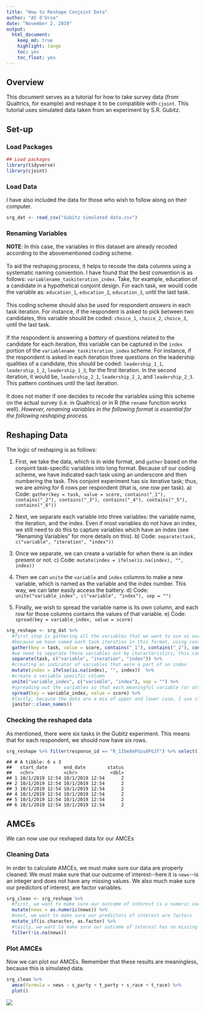 ```yaml
---
title: "How to Reshape Conjoint Data"
author: "AS d'Urso"
date: "November 2, 2019"
output: 
  html_document:
    keep_md: true
    highlight: tango
    toc: yes
    toc_float: yes
---
```




## Overview 
This document serves as a tutorial for how to take survey data (from Qualtrics, for example) and reshape it to be compatible with `cjoint`. This tutorial uses simulated data taken from an experiment by S.R. Gubitz.

## Set-up 

### Load Packages 


```r
## Load packages 
library(tidyverse)
library(cjoint)
```

### Load Data 

I have also included the data for those who wish to follow along on their computer.


```r
srg_dat <- read_csv("Gubitz simulated data.csv")
```

### Renaming Variables 

**NOTE**: In this case, the variables in this dataset are already recoded according to the abovementioned coding scheme.
<br><br>
To aid the reshaping process, it helps to recode the data columns using a systematic naming convention. I have found that the best convention is as follows: `variablename_taskiteration_index`. Take, for example, education of a candidate in a hypothetical conjoint design. For each task, we would code the variable as: `education_1`, `education_2`, `education_3`, until the last task. 
<br><br>
This coding scheme should also be used for respondent *answers* in each task iteration. For instance, if the respondent is asked to pick between two candidates, this variable should be coded: `choice_1`, `choice_2`, `choice_3`, until the last task. 
<br><br>
If the respondent is answering a *battery* of questions related to the candidate for each iteration, this variable can be captured in the `index` portion of the `variablename_taskiteration_index` scheme. For instance, if the respondent is asked in each iteration three questions on the leadership qualities of a candidate, this should be coded: `leadership_1_1`, `leadership_1_2`, `leadership_1_3`, for the first iteration. In the second iteration, it would be, `leadership_2_1`, `leadership_2_2`, and `leadership_2_3`. This pattern continues until the last iteration. 
<br><br>
It does not matter if one decides to recode the variables using this scheme on the actual survey (i.e. in Qualtrics) or in R (the `rename` function works well). *However, renaming variables in the following format is essential for the following reshaping process.*

## Reshaping Data

The logic of reshaping is as follows: 

1) First, we take the data, which is in wide format, and `gather` based on the conjoint task-specific variables into long format. Because of our coding scheme, we have indicated each task using an underscore and then numbering the task. This conjoint experiment has six iterative task; thus, we are aiming for 6 rows per respondent (that is, one row per task).
    a) Code: `gather(key = task, value = score, contains("_1"), contains("_2"), contains("_3"), contains("_4"), contains("_5"), contains("_6"))`
    
2) Next, we separate each variable into three variables: the variable name, the iteration, and the index. Even if most variables do not have an index, we still need to do this to capture variables which have an index (see "Renaming Variables" for more details on this).
    b) Code: `separate(task, c("variable", "iteration", "index"))`

3) Once we separate, we can create a variable for when there is an index present or not.
    c) Code: `mutate(index = ifelse(is.na(index), "", index))`

4) Then we can `unite` the `variable` and `index` columns to make a new variable, which is named as the variable and the index number. This way, we can later easily access the battery. 
    d) Code: `unite("variable_index", c("variable", "index"), sep = "")`

5) Finally, we wish to spread the variable name is its own column, and each row for those columns contains the values of that variable. 
    e) Code: `spread(key = variable_index, value = score)`
  


```r
srg_reshape <- srg_dat %>% 
  #first step is gathering all the variables that we want to use as our attributes;
  #because we have named each task iteration in this format, using contains will get each conjoint-related variable
  gather(key = task, value = score, contains("_1"), contains("_2"), contains("_3"), contains("_4"), contains("_5"), contains("_6")) %>% 
  #we need to separate these variables out by characteristics; this can be done using `separate`, because variable were meaningfully named using underscores 
  separate(task, c("variable", "iteration", "index")) %>% 
  #creating an indicator of variables that were a part of an index
  mutate(index = ifelse(is.na(index), "", index))  %>%
  #create a variable specific column
  unite("variable_index", c("variable", "index"), sep = "") %>% 
  #spreading out the variables so that each meaningful variable (or attribute) is a column
  spread(key = variable_index, value = score) %>% 
  #lastly, because the data are a mix of upper and lower case, I use clean_names to make the variables names follow a uniform convention (this is optional, but recommended)
  janitor::clean_names() 
```

### Checking the reshaped data 

As mentioned, there were six tasks in the Gubitz experiment. This means that for each respondent, we should now have six rows. 


```r
srg_reshape %>% filter(response_id == "R_1Ibe8eFUzu8FGJf") %>% select(1:3)
```

```
## # A tibble: 6 x 3
##   start_date      end_date        status
##   <chr>           <chr>            <dbl>
## 1 10/1/2019 12:54 10/1/2019 12:54      2
## 2 10/1/2019 12:54 10/1/2019 12:54      2
## 3 10/1/2019 12:54 10/1/2019 12:54      2
## 4 10/1/2019 12:54 10/1/2019 12:54      2
## 5 10/1/2019 12:54 10/1/2019 12:54      2
## 6 10/1/2019 12:54 10/1/2019 12:54      2
```

## AMCEs 

We can now use our reshaped data for our AMCEs

### Cleaning Data 

In order to calculate AMCEs, we must make sure our data are properly cleaned. We must make sure that our outcome of interest--here it is `news`--is an integer and does not have any missing values. We also much make sure our predictors of interest, are factor variables.


```r
srg_clean <- srg_reshape %>%
  #first, we want to make sure our outcome of interest is a numeric variable
  mutate(news = as.numeric(news)) %>% 
  #next, we want to make sure our predictors of interest are factors
  mutate_if(is.character, as.factor) %>%  
  #lastly, we want to make sure our outcome of interest has no missing values (either by filtering them out, or through MI, etc...)
  filter(!is.na(news))
```

### Plot AMCEs

Now we can plot our AMCEs. Remember that these results are meaningless, because this is simulated data. 


```r
srg_clean %>%  
  amce(formula = news ~ s_party + t_party + s_race + t_race) %>% 
  plot()
```

![](How-to-Reshape-Conjoint-Data_files/figure-html/plot-1.png)<!-- -->


